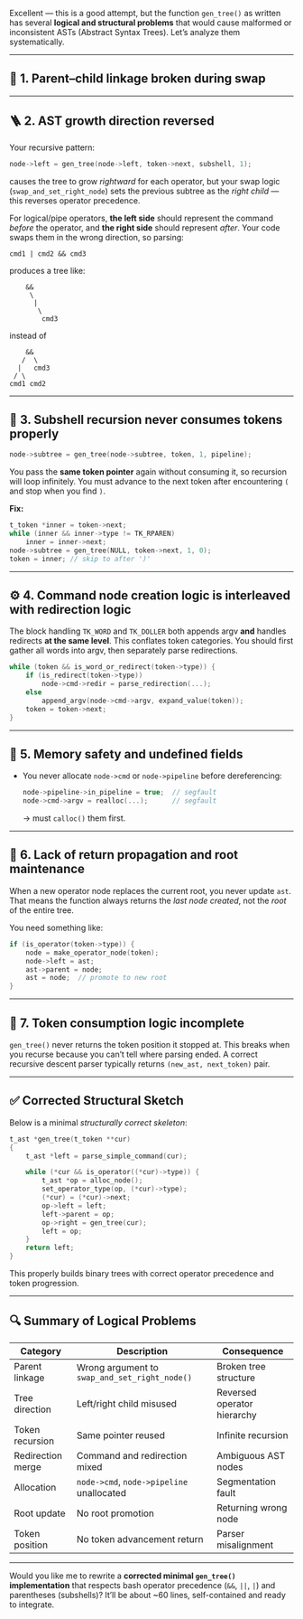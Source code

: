 Excellent — this is a good attempt, but the function `gen_tree()` as written has several **logical and structural problems** that would cause malformed or inconsistent ASTs (Abstract Syntax Trees). Let’s analyze them systematically.

---

## 🧩 1. **Parent–child linkage broken during swap**
---

## 🪜 2. **AST growth direction reversed**

Your recursive pattern:

```c
node->left = gen_tree(node->left, token->next, subshell, 1);
```

causes the tree to grow *rightward* for each operator, but your swap logic (`swap_and_set_right_node`) sets the previous subtree as the *right child* — this reverses operator precedence.

For logical/pipe operators, **the left side** should represent the command *before* the operator, and **the right side** should represent *after*.
Your code swaps them in the wrong direction, so parsing:

```
cmd1 | cmd2 && cmd3
```

produces a tree like:

```
    &&
     \
      |
       \
        cmd3
```

instead of

```
    &&
   /  \
  |   cmd3
 / \
cmd1 cmd2
```

---

## 🧱 3. **Subshell recursion never consumes tokens properly**

```c
node->subtree = gen_tree(node->subtree, token, 1, pipeline);
```

You pass the **same token pointer** again without consuming it, so recursion will loop infinitely.
You must advance to the next token after encountering `(` and stop when you find `)`.

**Fix:**

```c
t_token *inner = token->next;
while (inner && inner->type != TK_RPAREN)
    inner = inner->next;
node->subtree = gen_tree(NULL, token->next, 1, 0);
token = inner; // skip to after ')'
```

---

## ⚙️ 4. **Command node creation logic is interleaved with redirection logic**

The block handling `TK_WORD` and `TK_DOLLER` both appends argv **and** handles redirects **at the same level**.
This conflates token categories. You should first gather all words into argv, then separately parse redirections.

```c
while (token && is_word_or_redirect(token->type)) {
    if (is_redirect(token->type))
        node->cmd->redir = parse_redirection(...);
    else
        append_argv(node->cmd->argv, expand_value(token));
    token = token->next;
}
```

---

## 🧠 5. **Memory safety and undefined fields**

* You never allocate `node->cmd` or `node->pipeline` before dereferencing:

  ```c
  node->pipeline->in_pipeline = true;  // segfault
  node->cmd->argv = realloc(...);      // segfault
  ```

  → must `calloc()` them first.

---

## 🔁 6. **Lack of return propagation and root maintenance**

When a new operator node replaces the current root, you never update `ast`.
That means the function always returns the *last node created*, not the *root* of the entire tree.

You need something like:

```c
if (is_operator(token->type)) {
    node = make_operator_node(token);
    node->left = ast;
    ast->parent = node;
    ast = node;  // promote to new root
}
```

---

## 🧩 7. **Token consumption logic incomplete**

`gen_tree()` never returns the token position it stopped at.
This breaks when you recurse because you can’t tell where parsing ended.
A correct recursive descent parser typically returns `(new_ast, next_token)` pair.

---

## ✅ Corrected Structural Sketch

Below is a minimal *structurally correct skeleton*:

```c
t_ast *gen_tree(t_token **cur)
{
    t_ast *left = parse_simple_command(cur);

    while (*cur && is_operator((*cur)->type)) {
        t_ast *op = alloc_node();
        set_operator_type(op, (*cur)->type);
        (*cur) = (*cur)->next;
        op->left = left;
        left->parent = op;
        op->right = gen_tree(cur);
        left = op;
    }
    return left;
}
```

This properly builds binary trees with correct operator precedence and token progression.

---

## 🔍 Summary of Logical Problems

| Category          | Description                                   | Consequence                 |
| ----------------- | --------------------------------------------- | --------------------------- |
| Parent linkage    | Wrong argument to `swap_and_set_right_node()` | Broken tree structure       |
| Tree direction    | Left/right child misused                      | Reversed operator hierarchy |
| Token recursion   | Same pointer reused                           | Infinite recursion          |
| Redirection merge | Command and redirection mixed                 | Ambiguous AST nodes         |
| Allocation        | `node->cmd`, `node->pipeline` unallocated     | Segmentation fault          |
| Root update       | No root promotion                             | Returning wrong node        |
| Token position    | No token advancement return                   | Parser misalignment         |

---

Would you like me to rewrite a **corrected minimal `gen_tree()` implementation** that respects bash operator precedence (`&&`, `||`, `|`) and parentheses (subshells)? It’ll be about ~60 lines, self-contained and ready to integrate.
